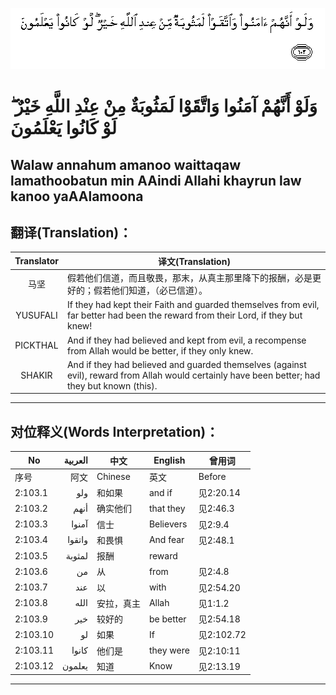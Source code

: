 ![002:103](images/002_103.gif)

#   وَلَوْ أَنَّهُمْ آمَنُوا وَاتَّقَوْا لَمَثُوبَةٌ مِنْ عِنْدِ اللَّهِ خَيْرٌ ۖ لَوْ كَانُوا يَعْلَمُونَ 

## Walaw annahum amanoo waittaqaw lamathoobatun min AAindi Allahi khayrun law kanoo yaAAlamoona

## 翻译(Translation)：

| Translator | 译文(Translation)                                            |
|:----------:| ------------------------------------------------------------ |
| 马坚       | 假若他们信道，而且敬畏，那末，从真主那里降下的报酬，必是更好的；假若他们知道，（必已信道）。 |
| YUSUFALI   | If they had kept their Faith and guarded themselves from evil, far better had been the reward from their Lord, if they but knew! |
| PICKTHAL   | And if they had believed and kept from evil, a recompense from Allah would be better, if they only knew. |
| SHAKIR     | And if they had believed and guarded themselves (against evil), reward from Allah would certainly have been better; had they but known (this). |

---

## 对位释义(Words Interpretation)：

| No       | العربية | 中文       | English   | 曾用词     |
| -------- | -------:| ---------- | --------- | ---------- |
| 序号     | 阿文    | Chinese    | 英文      | Before     |
| 2:103.1  | ولو     | 和如果     | and if    | 见2:20.14  |
| 2:103.2  | أنهم    | 确实他们   | that they | 见2:46.3   |
| 2:103.3  | آمنوا   | 信士       | Believers | 见2:9.4    |
| 2:103.4  | واتقوا  | 和畏惧     | And fear  | 见2:48.1   |
| 2:103.5  | لمثوبة  | 报酬       | reward    |            |
| 2:103.6  | من      | 从         | from      | 见2:4.8    |
| 2:103.7  | عند     | 以         | with      | 见2:54.20  |
| 2:103.8  | الله    | 安拉，真主 | Allah     | 见1:1.2    |
| 2:103.9  | خير     | 较好的     | be better | 见2:54.18  |
| 2:103.10 | لو      | 如果       | If        | 见2:102.72 |
| 2:103.11 | كانوا   | 他们是     | they were | 见2:10:11  |
| 2:103.12 | يعلمون  | 知道       | Know      | 见2:13.19  |

---
